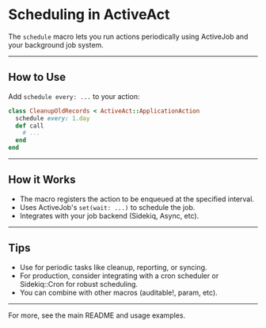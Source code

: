 # Scheduling in ActiveAct

The `schedule` macro lets you run actions periodically using ActiveJob and your background job system.

---

## How to Use

Add `schedule every: ...` to your action:

```ruby
class CleanupOldRecords < ActiveAct::ApplicationAction
  schedule every: 1.day
  def call
    # ...
  end
end
```

---

## How it Works
- The macro registers the action to be enqueued at the specified interval.
- Uses ActiveJob's `set(wait: ...)` to schedule the job.
- Integrates with your job backend (Sidekiq, Async, etc).

---

## Tips
- Use for periodic tasks like cleanup, reporting, or syncing.
- For production, consider integrating with a cron scheduler or Sidekiq::Cron for robust scheduling.
- You can combine with other macros (auditable!, param, etc).

---

For more, see the main README and usage examples. 
